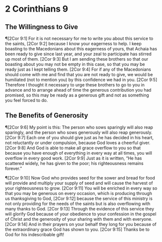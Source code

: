 # 2 Corinthians 9

## The Willingness to Give
¶[2Cor 9:1] For it is not necessary for me to write you about this service to the saints,
[2Cor 9:2] because I know your eagerness to help. I keep boasting to the Macedonians about this eagerness of yours, that Achaia has been ready to give since last year, and your zeal to participate has stirred up most of them.
[2Cor 9:3] But I am sending these brothers so that our boasting about you may not be empty in this case, so that you may be ready just as I kept telling them.
[2Cor 9:4] For if any of the Macedonians should come with me and find that you are not ready to give, we would be humiliated (not to mention you) by this confidence we had in you.
[2Cor 9:5] Therefore I thought it necessary to urge these brothers to go to you in advance and to arrange ahead of time the generous contribution you had promised, so this may be ready as a generous gift and not as something you feel forced to do.

## The Benefits of Generosity
¶[2Cor 9:6] My point is this: The person who sows sparingly will also reap sparingly, and the person who sows generously will also reap generously.
[2Cor 9:7] Each one of you should give just as he has decided in his heart, not reluctantly or under compulsion, because God loves a cheerful giver.
[2Cor 9:8] And God is able to make all grace overflow to you so that because you have enough of everything in every way at all times, you will overflow in every good work.
[2Cor 9:9] Just as it is written, “He has scattered widely, he has given to the poor; his righteousness remains forever.”

¶[2Cor 9:10] Now God who provides seed for the sower and bread for food will provide and multiply your supply of seed and will cause the harvest of your righteousness to grow.
[2Cor 9:11] You will be enriched in every way so that you may be generous on every occasion, which is producing through us thanksgiving to God,
[2Cor 9:12] because the service of this ministry is not only providing for the needs of the saints but is also overflowing with many thanks to God.
[2Cor 9:13] Through the evidence of this service they will glorify God because of your obedience to your confession in the gospel of Christ and the generosity of your sharing with them and with everyone.
[2Cor 9:14] And in their prayers on your behalf they long for you because of the extraordinary grace God has shown to you.
[2Cor 9:15] Thanks be to God for his indescribable gift!
